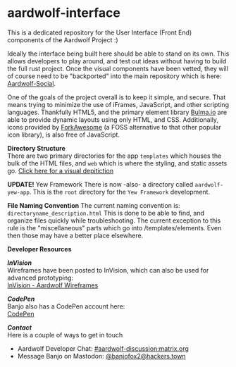 # aardwolf-interface
This is a dedicated repository for the User Interface (Front End) components of the Aardwolf Project :)

Ideally the interface being built here should be able to stand on its own.  This allows developers to play around, and test out ideas 
without having to build the full rust project.  Once the visual components have been vetted, they will of course need to be "backported" into the main repository
which is here: [Aardwolf-Social](https://github.com/aardwolf-social/aardwolf).
<br />

One of the goals of the project overall is to keep it simple, and secure.  That means trying to minimize the use of iFrames, JavaScript, and other scripting 
languages.  Thankfully HTML5, and the primary element library [Bulma.io](https://bulma.io) are able to provide dynamic layouts using only HTML, and CSS. 
Additionally, icons provided by [ForkAwesome](https://forkawesome.github.io/Fork-Awesome/) (a FOSS alternative to that other popular icon library),
is also free of JavaScript. 
<br />

**Directory Structure**<br />
There are two primary directories for the app `templates` which houses the bulk of the HTML files, and `web` which is where the styling, and static assets go.  [Click here for a visual depitiction](https://raw.githubusercontent.com/Aardwolf-Social/aardwolf-interface/banjo/update-readme.md/DIRECTORY_STRUCTURE.md)

<strong>UPDATE!</strong> Yew Framework
There is now -also- a directory called `aardwolf-yew-app`.  This is the `root` directory for the `Yew Framework` development.

**File Naming Convention**
The current naming convention is: `directoryname_description.html`
This is done to be able to find, and organize files quickly while troubleshooting.  The current exception to this rule is the "miscellaneous" parts which go into /templates/elements.  Even then those may have a better place elsewhere.

**Developer Resources**

***InVision***<br />
Wireframes have been posted to InVision, which can also be used for advanced prototyping:<br />
[InVision - Aardwolf Wireframes](https://invis.io/H3OTASXPMSY)

***CodePen***<br />
Banjo also has a CodePen account here: <br />
[CodePen](https://codepen.io/BanjoFox/)

***Contact***<br />
Here is a couple of ways to get in touch <br />
* Aardwolf Developer Chat: [#aardwolf-discussion:matrix.org](https://riot.im/app/#/room/#aardwolf-discussion:matrix.org)
* Message Banjo on Mastodon: [@banjofox2@hackers.town](@banjofox2@hackers.town)


